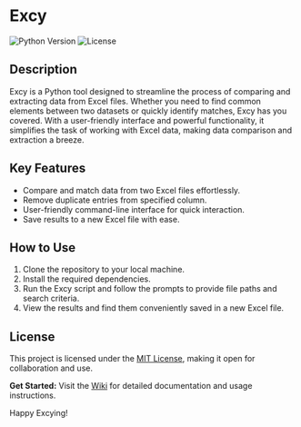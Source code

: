 # Excy 
![Python Version](https://img.shields.io/badge/python-3.x-blue.svg)
![License](https://img.shields.io/badge/license-MIT-green.svg)

## Description
Excy is a Python tool designed to streamline the process of comparing and extracting data from Excel files. Whether you need to find common elements between two datasets or quickly identify matches, Excy has you covered. With a user-friendly interface and powerful functionality, it simplifies the task of working with Excel data, making data comparison and extraction a breeze.

## Key Features
- Compare and match data from two Excel files effortlessly.
- Remove duplicate entries from specified column.
- User-friendly command-line interface for quick interaction.
- Save results to a new Excel file with ease.

## How to Use
1. Clone the repository to your local machine.
2. Install the required dependencies.
3. Run the Excy script and follow the prompts to provide file paths and search criteria.
4. View the results and find them conveniently saved in a new Excel file.

## License
This project is licensed under the [MIT License](link-to-license), making it open for collaboration and use.

**Get Started:**
Visit the [Wiki](https://github.com/SCR1P7K1DD13/Excy/wiki) for detailed documentation and usage instructions.

Happy Excying!


